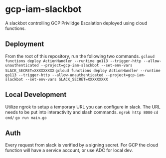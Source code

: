 # gcp-iam-slackbot
A slackbot controlling GCP Privlidge Escalation deployed using cloud functions.

## Deployment
From the root of this repository, run the following two commands.
`gcloud functions deploy ActionHandler --runtime go113 --trigger-http --allow-unauthenticated --project=gcp-iam-slackbot --set-env-vars SLACK_SECRET=XXXXXXXXX`
`gcloud functions deploy ActionHandler --runtime go113 --trigger-http --allow-unauthenticated --project=gcp-iam-slackbot --set-env-vars SLACK_SECRET=XXXXXXXXX`


## Local Development
Utilize ngrok to setup a temporary URL you can configure in slack. The URL needs to be put into interactivity and slash commands.
`ngrok http 8080`
`cd cmd/`
`go run main.go`

## Auth
Every request from slack is verified by a signing secret.
For GCP the cloud function will have a service account, or use ADC for local dev. 
